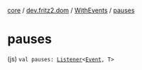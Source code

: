 [core](../../index.md) / [dev.fritz2.dom](../index.md) / [WithEvents](index.md) / [pauses](./pauses.md)

# pauses

(js) `val pauses: `[`Listener`](../-listener/index.md)`<`[`Event`](https://kotlinlang.org/api/latest/jvm/stdlib/org.w3c.dom.events/-event/index.html)`, T>`